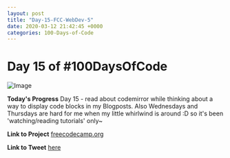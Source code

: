 ```yaml
---
layout: post
title: "Day-15-FCC-WebDev-5"
date: 2020-03-12 21:42:45 +0000
categories: 100-Days-of-Code
---
```


# Day 15 of #100DaysOfCode
![Image](https://cdn.freecodecamp.org/platform/universal/fcc-twitter-1120X600-social-green.png)
<br/>

**Today's Progress**
Day 15 - read about codemirror while thinking about a way to display code blocks in my Blogposts. Also Wednesdays and Thursdays are hard for me when my little whirlwind is around :D so it's been 'watching/reading tutorials' only~
<br/>

**Link to Project**
[freecodecamp.org](https://freecodecamp.org)
<br/>

**Link to Tweet**
[here](https://twitter.com/prototowb/status/1238201746176032776)


